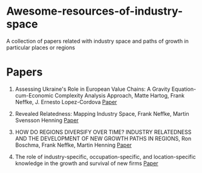 # Awesome-resources-of-industry-space
A collection of papers related with industry space and paths of growth in particular places or regions

# Papers
1. Assessing Ukraine's Role in European Value Chains: A Gravity Equation-cum-Economic Complexity Analysis Approach, Matte Hartog, Frank Neffke, J. Ernesto Lopez-Cordova <a href="https://ideas.repec.org/p/cid/wpfacu/129a.html" target="_blank">Paper</a>

2. Revealed Relatedness: Mapping Industry Space, Frank Neffke, Martin Svensson Henning <a href="https://ideas.repec.org/p/egu/wpaper/0819.html" target="_blank"> Paper </a>

3. HOW DO REGIONS DIVERSIFY OVER TIME? INDUSTRY RELATEDNESS AND THE DEVELOPMENT OF NEW GROWTH PATHS IN REGIONS, Ron Boschma, Frank Neffke, Martin Henning
 <a href="https://www.researchgate.net/publication/46454619_How_do_regions_diversify_over_time_Industry_relatedness_and_the_development_of_new_growth_paths_in_regions">Paper</a>
4. The role of industry-specific, occupation-specific, and location-specific knowledge in the growth and survival of new firms <a href="https://www.researchgate.net/publication/329559184_The_role_of_industry-specific_occupation-specific_and_location-specific_knowledge_in_the_growth_and_survival_of_new_firms">Paper</a>
